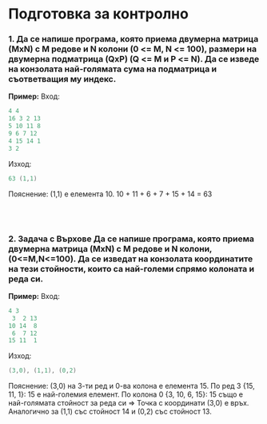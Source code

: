 # Подготовка за контролно

### **1.** Да се напише програма, която приема двумерна матрица (MxN) с M редове и N колони (0 <= M, N <= 100), размери на двумерна подматрица (QxP) (Q <= M и P <= N). Да се изведе на конзолата най-голямата сума на подматрица и съответващия му индекс.
**Пример:**
Вход:
```c++
4 4
16 3 2 13
5 10 11 8
9 6 7 12
4 15 14 1
3 2
```
Изход:
```c++
63 (1,1)
```
Пояснение: (1,1) е елемента 10. 10 + 11 + 6 + 7 + 15 + 14 = 63

<br></br>
### **2. Задача с Върхове** Да се напише програма, която приема двумерна матрица (MxN) с M редове и N колони, (0<=M,N<=100). Да се изведат на конзолата координатите на тези стойности, които са най-големи спрямо колоната и реда си.
**Пример:**
Вход:
```c++
4 3
 3  2 13
10 14  8
 6  7 12
15 11  1
```
Изход:
```c++
(3,0), (1,1), (0,2)
```
Пояснение: (3,0) на 3-ти ред и 0-ва колона е елемента 15. По ред 3 {15, 11, 1}: 15 e най-големия елемент. По колона 0 {3, 10, 6, 15}: 15 също е най-голямата стойност за реда си => Точка с координати (3,0) е връх. Аналогично за (1,1) със стойност 14 и (0,2) със стойност 13.

